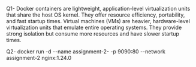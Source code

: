 Q1- Docker containers are lightweight, application-level virtualization units that share the host OS kernel. 
They offer resource efficiency, portability, and fast startup times.
Virtual machines (VMs) are heavier, hardware-level virtualization units that emulate entire operating systems. 
They provide strong isolation but consume more resources and have slower startup times.

Q2- docker run -d --name assignment-2-<i170362> -p 9090:80 --network assignment-2 nginx:1.24.0


